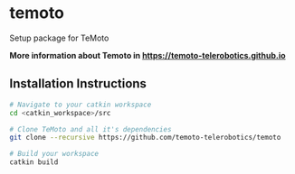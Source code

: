 # temoto
Setup package for TeMoto

**More information about Temoto in https://temoto-telerobotics.github.io**

## Installation Instructions

``` bash
# Navigate to your catkin workspace
cd <catkin_workspace>/src

# Clone TeMoto and all it's dependencies
git clone --recursive https://github.com/temoto-telerobotics/temoto

# Build your workspace
catkin build
``` 
